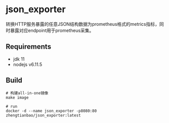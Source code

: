 # json_exporter

转换HTTP服务暴露的任意JSON结构数据为prometheus格式的metrics指标，同时暴露对应endpoint用于prometheus采集。

## Requirements

- jdk 11
- nodejs v6.11.5

## Build

```shell
# 构建all-in-one镜像
make image

# run
docker -d --name json_exporter -p8080:80 zhengtianbao/json_exporter:latest
```
